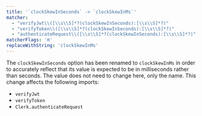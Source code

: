 ```yaml
---
title: '`clockSkewInSeconds` -> `clockSkewInMs`'
matcher:
  - "verifyJwt\\([\\s\\S]*?(clockSkewInSeconds):[\\s\\S]*?)"
  - "verifyToken\\([\\s\\S]*?(clockSkewInSeconds):[\\s\\S]*?)"
  - "authenticateRequest\\([\\s\\S]*?(clockSkewInSeconds):[\\s\\S]*?)"
matcherFlags: 'm'
replaceWithString: 'clockSkewInMs'
---
```


The `clockSkewInSeconds` option has been renamed to `clockSkewInMs` in order to accurately reflect that its value is expected to be in milliseconds rather than seconds. The value does not need to change here, only the name. This change affects the following imports:

- `verifyJwt`
- `verifyToken`
- `Clerk.authenticateRequest`

